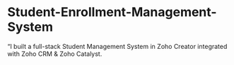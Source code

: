 # Student-Enrollment-Management-System
“I built a full-stack Student Management System in Zoho Creator integrated with Zoho CRM &amp; Zoho Catalyst.
